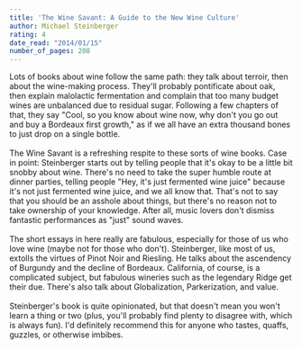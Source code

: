 ```yaml
---
title: 'The Wine Savant: A Guide to the New Wine Culture'
author: Michael Steinberger
rating: 4
date_read: "2014/01/15"
number_of_pages: 208
---
```


Lots of books about wine follow the same path: they talk about terroir, then about the wine-making process. They'll probably pontificate about oak, then explain malolactic fermentation and complain that too many budget wines are unbalanced due to residual sugar. Following a few chapters of that, they say "Cool, so you know about wine now, why don't you go out and buy a Bordeaux first growth," as if we all have an extra thousand bones to just drop on a single bottle.<br/><br/>The Wine Savant is a refreshing respite to these sorts of wine books. Case in point: Steinberger starts out by telling people that it's okay to be a little bit snobby about wine. There's no need to take the super humble route at dinner parties, telling people "Hey, it's just fermented wine juice" because it's not just fermented wine juice, and we all know that. That's not to say that you should be an asshole about things, but there's no reason not to take ownership of your knowledge. After all, music lovers don't dismiss fantastic performances as "just" sound waves.<br/><br/>The short essays in here really are fabulous, especially for those of us who love wine (maybe not for those who don't). Steinberger, like most of us, extolls the virtues of Pinot Noir and Riesling. He talks about the ascendency of Burgundy and the decline of Bordeaux. California, of course, is a complicated subject, but fabulous wineries such as the legendary Ridge get their due. There's also talk about Globalization, Parkerization, and value.<br/><br/>Steinberger's book is quite opinionated, but that doesn't mean you won't learn a thing or two (plus, you'll probably find plenty to disagree with, which is always fun). I'd definitely recommend this for anyone who tastes, quaffs, guzzles, or otherwise imbibes.